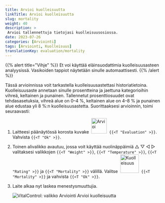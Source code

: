 ```yaml
---
title: Arvioi kuolleisuutta
linkTitle: Arvioi kuolleisuutta
slug: mortality
weight: 40
description: >
 Arvioi tallennettuja tietojasi kuolleisuusosiossa.
date: 2023-07-26
categories: [Arviointi]
tags: [Arviointi, Kuolleisuus]
translationKey: evaluation/mortality
---
```

{{% alert title="Vihje" %}}
Et voi käyttää eläinsuodattimia kuolleisuusasteen analyysissä. Vasikoiden tappiot näytetään sinulle automaattisesti.
{{% /alert %}}

Tässä arvioinnissa voit tarkastella kuolleisuusastettasi historiatietoina. Kuolleisuusaste annetaan sinulle prosentteina ja jaettuna kategorioihin vihreä, keltainen ja punainen. Tallennetut prosenttiosuudet ovat tehdasasetuksia, vihreä alue on 0–4 %, keltainen alue on 4–8 % ja punainen alue edustaa yli 8 %:n kuolleisuusastetta.
Suorittaaksesi arvioinnin, toimi seuraavasti:

1. Laitteesi päänäytössä korosta kuvake &nbsp;<img src="/icons/main/evaluation.svg" width="50" align="bottom" alt="Arvioi" />&nbsp; `{{<T "Evaluation" >}}`. Vahvista `{{<T "Ok" >}}`.

2. Toinen alivalikko avautuu, jossa voit käyttää nuolinäppäimiä △ ▽ ◁ ▷ valitaksesi valikkojen `{{<T "Weight" >}}`, `{{<T "Temperature" >}}`, `{{<T "Rating" >}}` ja `{{<T "Mortality" >}}` välillä. Valitse &nbsp;<img src="/icons/evaluation/calflosses.svg" width="60" align="bottom" alt="Kuolleisuus" />&nbsp; `{{<T "Mortality" >}}` ja vahvista `{{<T "Ok" >}}`.

3. Laite alkaa nyt laskea menestysmuuttujia.

   ![VitalControl: valikko Arviointi Arvioi kuolleisuutta](../images/mortality.png "Arvioi kuolleisuutta")
